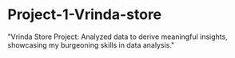 # Project-1-Vrinda-store
"Vrinda Store Project: Analyzed data to derive meaningful insights, showcasing my burgeoning skills in data analysis."
